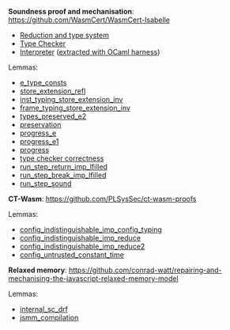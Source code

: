 **Soundness proof and mechanisation**:
https://github.com/WasmCert/WasmCert-Isabelle

- [Reduction and type system](https://github.com/WasmCert/WasmCert-Isabelle/blob/master/WebAssembly/Wasm.thy)
- [Type Checker](https://github.com/WasmCert/WasmCert-Isabelle/blob/master/WebAssembly/Wasm_Checker.thy)
- [Interpreter](https://github.com/WasmCert/WasmCert-Isabelle/blob/master/WebAssembly/Wasm_Interpreter.thy) ([extracted with OCaml harness](https://github.com/conrad-watt/spec/tree/conrad-interpreter/interpreter))

Lemmas:
- [e_type_consts](https://github.com/WasmCert/WasmCert-Isabelle/blob/master/WebAssembly/Wasm_Properties_Aux.thy#L1293)
- [store_extension_refl](https://github.com/WasmCert/WasmCert-Isabelle/blob/master/WebAssembly/Wasm_Properties_Aux.thy#L1395)
- [inst_typing_store_extension_inv](https://github.com/WasmCert/WasmCert-Isabelle/blob/master/WebAssembly/Wasm_Properties_Aux.thy#L1682)
- [frame_typing_store_extension_inv](https://github.com/WasmCert/WasmCert-Isabelle/blob/master/WebAssembly/Wasm_Properties_Aux.thy#L1733)
- [types_preserved_e2](https://github.com/WasmCert/WasmCert-Isabelle/blob/master/WebAssembly/Wasm_Properties.thy#L1542)
- [preservation](https://github.com/WasmCert/WasmCert-Isabelle/blob/master/WebAssembly/Wasm_Soundness.thy#L5)
- [progress_e](https://github.com/WasmCert/WasmCert-Isabelle/blob/master/WebAssembly/Wasm_Properties.thy#L2601)
- [progress_e1](https://github.com/WasmCert/WasmCert-Isabelle/blob/master/WebAssembly/Wasm_Properties.thy#L2998)
- [progress](https://github.com/WasmCert/WasmCert-Isabelle/blob/master/WebAssembly/Wasm_Soundness.thy#L24)
- [type checker correctness](https://github.com/WasmCert/WasmCert-Isabelle/blob/master/WebAssembly/Wasm_Checker_Properties.thy#L1630)
- [run_step_return_imp_lfilled](https://github.com/WasmCert/WasmCert-Isabelle/blob/master/WebAssembly/Wasm_Interpreter_Properties.thy#L1187)
- [run_step_break_imp_lfilled](https://github.com/WasmCert/WasmCert-Isabelle/blob/master/WebAssembly/Wasm_Interpreter_Properties.thy#L1132)
- [run_step_sound](https://github.com/WasmCert/WasmCert-Isabelle/blob/master/WebAssembly/Wasm_Interpreter_Properties.thy#L1769)

**CT-Wasm**:
https://github.com/PLSysSec/ct-wasm-proofs

Lemmas:
- [config_indistinguishable_imp_config_typing](https://github.com/PLSysSec/ct-wasm-proofs/blob/master/CT-WASM_model/Wasm_Secret_Aux.thy#L891)
- [config_indistinguishable_imp_reduce](https://github.com/PLSysSec/ct-wasm-proofs/blob/master/CT-WASM_model/Wasm_Secret.thy#L2165)
- [config_indistinguishable_imp_reduce2](https://github.com/PLSysSec/ct-wasm-proofs/blob/master/CT-WASM_model/Wasm_Constant_Time.thy#L138)
- [config_untrusted_constant_time](https://github.com/PLSysSec/ct-wasm-proofs/blob/master/CT-WASM_model/Wasm_Constant_Time.thy#L247)

**Relaxed memory**:
https://github.com/conrad-watt/repairing-and-mechanising-the-javascript-relaxed-memory-model

Lemmas:
- [internal_sc_drf](https://github.com/conrad-watt/repairing-and-mechanising-the-javascript-relaxed-memory-model/blob/master/coq/src/jsmm_mixed/JSMM_m_scdrf.v#L57)
- [jsmm_compilation](https://github.com/conrad-watt/repairing-and-mechanising-the-javascript-relaxed-memory-model/blob/master/coq/src/arm_mixed/JSMM_mToArm_mixed.v#L962)

